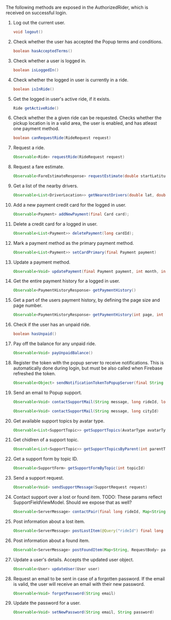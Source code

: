 The following methods are exposed in the AuthorizedRider, which is received on successful login.

1.  Log out the current user.

    ```java
    void logout()
    ```

2.  Check whether the user has accepted the Popup terms and conditions.

    ```java
    boolean hasAcceptedTerms()
    ```

3.  Check whether a user is logged in.

    ```java
    boolean isLoggedIn()
    ```

4.  Check whether the logged in user is currently in a ride.

    ```java
    boolean isInRide()
    ```

5.  Get the logged in user's active ride, if it exists.

    ```java
    Ride getActiveRide()
    ```

6.  Check whether the a given ride can be requested. Checks whether the pickup location is in a valid area, the user is enabled, and has atleast one payment method.

    ```java
    boolean canRequestRide(RideRequest request)
    ```

7.  Request a ride.

    ```java
    Observable<Ride> requestRide(RideRequest request)
    ```

8.  Request a fare estimate.

    ```java
    Observable<FareEstimateResponse> requestEstimate(double startLatitude, double startLongitude, double endLatitude, double endLongitude, long cityId, boolean inSurgeArea)
    ```

9.  Get a list of the nearby drivers.

    ```java
    Observable<List<DriverLocation>> getNearestDrivers(double lat, double lng, long cityId)
    ```

10. Add a new payment credit card for the logged in user.

    ```java
    Observable<Payment> addNewPayment(final Card card);
    ```

11. Delete a credit card for a logged in user.

    ```java
    Observable<List<Payment>> deletePayment(long cardId);
    ```

12. Mark a payment method as the primary payment method.

    ```java
    Observable<List<Payment>> setCardPrimary(final Payment payment)
    ```

13. Update a payment method.

    ```java
    Observable<Void> updatePayment(final Payment payment, int month, int year)
    ```

14. Get the entire payment history for a logged in user.

    ```java
    Observable<PaymentHistoryResponse> getPaymentHistory()
    ```

15. Get a part of the users payment history, by defining the page size and page number.

    ```java
    Observable<PaymentHistoryResponse> getPaymentHistory(int page, int pageSize)
    ```

16. Check if the user has an unpaid ride.

    ```java
    boolean hasUnpaid()
    ```

17. Pay off the balance for any unpaid ride.

    ```java
    Observable<Void> payUnpaidBalance()
    ```

18. Register the token with the popup server to receive notifications. This is automatically done during login, but must be also called when Firebase refreshed the token.

    ```java
    Observable<Object> sendNotificationTokenToPopupServer(final String token, final AvatarType avatarType)
    ```

19. Send an email to Popup support.

    ```java
    Observable<Void> contactSupportMail(String message, long rideId, long cityId)

    Observable<Void> contactSupportMail(String message, long cityId)
    ```

20. Get available support topics by avatar type.

    ```java
    Observable<List<SupportTopic>> getSupportTopics(AvatarType avatarType)
    ```

21. Get chidlren of a support topic.

    ```java
    Observable<List<SupportTopic>> getSupportTopicsByParent(int parentTopicId)
    ```

22. Get a support form by topic ID.

    ```java
    Observable<SupportForm> getSupportFormByTopic(int topicId)
    ```

23. Send a support request.

    ```java
    Observable<Void> sendSupportMessage(SupportRequest request)
    ```

24. Contact support over a lost or found item.
    TODO: These params reflect SupportFieldViewModel. Should we expose that as well?

    ```java
    Observable<ServerMessage> contactPair(final long rideId, Map<String, String> params)
    ```

25. Post information about a lost item.

    ```java
    Observable<ServerMessage> postLostItem(@Query("rideId") final long rideId, @QueryMap Map<String, String> params)
    ```

26. Post information about a found item.

    ```java
    Observable<ServerMessage> postFoundItem(Map<String, RequestBody> params)
    ```

27. Update a user's details. Accepts the updated user object.

    ```java
    Observable<User> updateUser(User user)
    ```

28. Request an email to be sent in case of a forgotten password.
    If the email is valid, the user will receive an email with their new password.

    ```java
    Observable<Void> forgotPassword(String email)
    ```

29. Update the password for a user.

    ```java
    Observable<Void> setNewPassword(String email, String password)
    ```